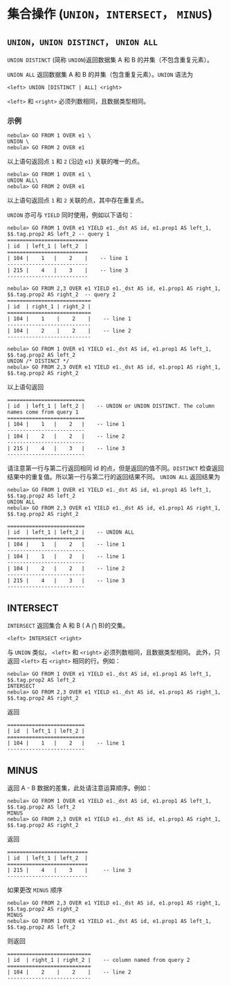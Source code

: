 # 集合操作 (`UNION`，`INTERSECT`， `MINUS`)

## `UNION`，`UNION DISTINCT`， `UNION ALL`

`UNION DISTINCT` (简称 `UNION`)返回数据集 A 和 B 的并集（不包含重复元素）。

`UNION ALL` 返回数据集 A 和 B 的并集（包含重复元素）。`UNION` 语法为

```ngql
<left> UNION [DISTINCT | ALL] <right>
```

`<left>` 和 `<right>` 必须列数相同，且数据类型相同。

### 示例

```ngql
nebula> GO FROM 1 OVER e1 \
UNION \
nebula> GO FROM 2 OVER e1
```

以上语句返回点 `1` 和 `2` (沿边 `e1`) 关联的唯一的点。

```ngql
nebula> GO FROM 1 OVER e1 \
UNION ALL\
nebula> GO FROM 2 OVER e1
```

以上语句返回点 `1` 和 `2` 关联的点，其中存在重复点。

`UNION` 亦可与 `YIELD` 同时使用，例如以下语句：

```ngql
nebula> GO FROM 1 OVER e1 YIELD e1._dst AS id, e1.prop1 AS left_1, $$.tag.prop2 AS left_2 -- query 1
==========================
| id  | left_1 | left_2  |
==========================
| 104 |    1   |    2    |    -- line 1
--------------------------
| 215 |    4   |    3    |    -- line 3
--------------------------

nebula> GO FROM 2,3 OVER e1 YIELD e1._dst AS id, e1.prop1 AS right_1, $$.tag.prop2 AS right_2  -- query 2
===========================
| id  | right_1 | right_2 |
===========================
| 104 |    1    |    2    |    -- line 1
---------------------------
| 104 |    2    |    2    |    -- line 2
---------------------------
```

```ngql
nebula> GO FROM 1 OVER e1 YIELD e1._dst AS id, e1.prop1 AS left_1, $$.tag.prop2 AS left_2
UNION /* DISTINCT */
nebula> GO FROM 2,3 OVER e1 YIELD e1._dst AS id, e1.prop1 AS right_1, $$.tag.prop2 AS right_2
```

以上语句返回

```ngql
=========================
| id  | left_1 | left_2 |    -- UNION or UNION DISTINCT. The column names come from query 1
=========================
| 104 |    1   |    2   |    -- line 1
-------------------------
| 104 |    2   |    2   |    -- line 2
-------------------------
| 215 |    4   |    3   |    -- line 3
-------------------------
```

请注意第一行与第二行返回相同 id 的点，但是返回的值不同。`DISTINCT` 检查返回结果中的重复值。所以第一行与第二行的返回结果不同。
`UNION ALL` 返回结果为

```ngql
nebula> GO FROM 1 OVER e1 YIELD e1._dst AS id, e1.prop1 AS left_1, $$.tag.prop2 AS left_2
UNION ALL
nebula> GO FROM 2,3 OVER e1 YIELD e1._dst AS id, e1.prop1 AS right_1, $$.tag.prop2 AS right_2

=========================
| id  | left_1 | left_2 |    -- UNION ALL
=========================
| 104 |    1   |    2   |    -- line 1
-------------------------
| 104 |    1   |    2   |    -- line 1
-------------------------
| 104 |    2   |    2   |    -- line 2
-------------------------
| 215 |    4   |    3   |    -- line 3
-------------------------
```

## INTERSECT

`INTERSECT` 返回集合 A 和 B ( A ⋂ B)的交集。

```ngql
<left> INTERSECT <right>
```

与 `UNION` 类似， `<left>` 和 `<right>` 必须列数相同，且数据类型相同。
此外，只返回 `<left>` 右 `<right>` 相同的行。例如：

```ngql
nebula> GO FROM 1 OVER e1 YIELD e1._dst AS id, e1.prop1 AS left_1, $$.tag.prop2 AS left_2
INTERSECT
nebula> GO FROM 2,3 OVER e1 YIELD e1._dst AS id, e1.prop1 AS right_1, $$.tag.prop2 AS right_2
```

返回

```ngql
=========================
| id  | left_1 | left_2 |
=========================
| 104 |    1   |    2   |    -- line 1
-------------------------
```

## MINUS

返回 A - B 数据的差集，此处请注意运算顺序。例如：

```ngql
nebula> GO FROM 1 OVER e1 YIELD e1._dst AS id, e1.prop1 AS left_1, $$.tag.prop2 AS left_2
MINUS
nebula> GO FROM 2,3 OVER e1 YIELD e1._dst AS id, e1.prop1 AS right_1, $$.tag.prop2 AS right_2
```

返回

```ngql
==========================
| id  | left_1 | left_2  |
==========================
| 215 |    4   |    3    |     -- line 3
--------------------------
```

如果更改 `MINUS` 顺序

```ngql
nebula> GO FROM 2,3 OVER e1 YIELD e1._dst AS id, e1.prop1 AS right_1, $$.tag.prop2 AS right_2
MINUS
nebula> GO FROM 1 OVER e1 YIELD e1._dst AS id, e1.prop1 AS left_1, $$.tag.prop2 AS left_2
```

则返回

```ngql
===========================
| id  | right_1 | right_2 |    -- column named from query 2
===========================
| 104 |    2    |    2    |    -- line 2
---------------------------
```
